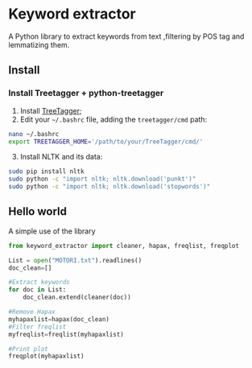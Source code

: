 # Keyword extractor

A Python library to extract keywords from text ,filtering by POS tag and lemmatizing them.

## Install

### Install Treetagger + python-treetagger
1. Install [TreeTagger](http://www.cis.uni-muenchen.de/~schmid/tools/TreeTagger/);
2. Edit your ```~/.bashrc``` file, adding the ```treetagger/cmd``` path: 

```sh
nano ~/.bashrc 
export TREETAGGER_HOME='/path/to/your/TreeTagger/cmd/'
```

3. Install NLTK and its data:

```sh
sudo pip install nltk
sudo python -c "import nltk; nltk.download('punkt')"
sudo python -c "import nltk; nltk.download('stopwords')"
```
## Hello world
A simple use of the library

```py
from keyword_extractor import cleaner, hapax, freqlist, freqplot

List = open("MOTORI.txt").readlines()
doc_clean=[]

#Extract keywords
for doc in List:
    doc_clean.extend(cleaner(doc))

#Remove Hapax
myhapaxlist=hapax(doc_clean)
#Filter freqlist
myfreqlist=freqlist(myhapaxlist)

#Print plot
freqplot(myhapaxlist)
```
